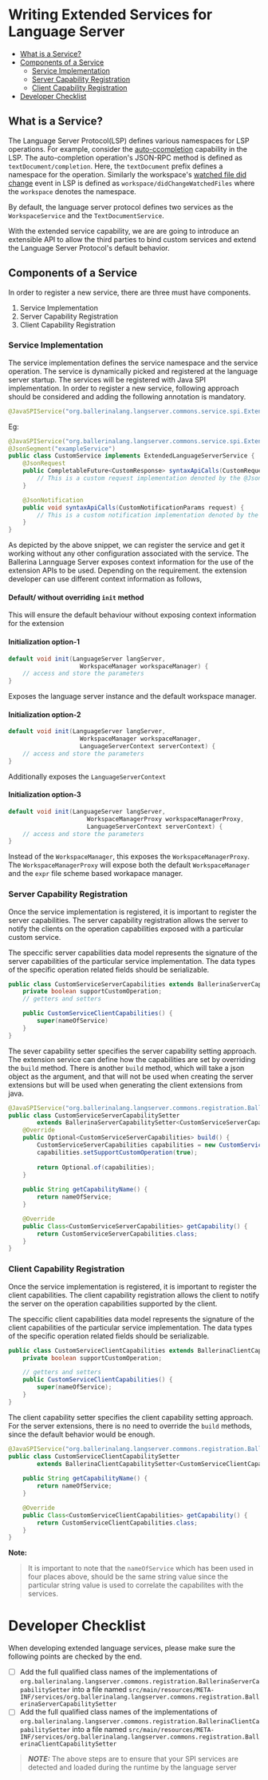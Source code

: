 # Writing Extended Services for Language Server
- <a href="#WhatIsAService">What is a Service?</a>
- <a href="#ComponentsOfAService">Components of a Service</a>
    - <a href="#ServiceImplementation">Service Implementation</a>
    - <a href="#ServerCapability">Server Capability Registration</a>
    - <a href="#ClientCapability">Client Capability Registration</a>
- <a href="#Checklist">Developer Checklist</a>

<a name="WhatIsAService"></a>
## What is a Service?
The Language Server Protocol(LSP) defines various namespaces for LSP operations. For example, consider the [auto-ccompletion](https://microsoft.github.io/language-server-protocol/specifications/specification-3-16/#textDocument_completion) capability in the LSP. The auto-completion operation's JSON-RPC method is defined as `textDocument/completion`. Here, the `textDocument` prefix defines a namespace for the operation. Similarly the workspace's [watched file did change](https://microsoft.github.io/language-server-protocol/specifications/specification-3-16/#workspace_didChangeWatchedFiles) event in LSP is defined as `workspace/didChangeWatchedFiles` where the `workspace` denotes the namespace.

By default, the language server protocol defines two services as the `WorkspaceService` and the `TextDocumentService`.

With the extended service capability, we are are going to introduce an extensible API to allow the third parties to bind custom services and extend the Language Server Protocol's default behavior.

<a name="ComponentsOfAService"></a>
## Components of a Service
In order to register a new service, there are three must have components. 
1. Service Implementation
2. Server Capability Registration
3. Client Capability Registration

<a name="ServiceImplementation"></a>
### Service Implementation
The service implementation defines the service namespace and the service operation. The service is dynamically picked and registered at the language server startup. The services will be registered with Java SPI implementation. In order to register a new service, following approach should be considered and adding the following annotation is mandatory.
```Java
@JavaSPIService("org.ballerinalang.langserver.commons.service.spi.ExtendedLanguageServerService")
```

Eg: 
```Java
@JavaSPIService("org.ballerinalang.langserver.commons.service.spi.ExtendedLanguageServerService")
@JsonSegment("exampleService")
public class CustomService implements ExtendedLanguageServerService {
    @JsonRequest
    public CompletableFuture<CustomResponse> syntaxApiCalls(CustomRequestParams request) {
        // This is a custom request implementation denoted by the @JsonRequest annotation
    }

    @JsonNotification
    public void syntaxApiCalls(CustomNotificationParams request) {
        // This is a custom notification implementation denoted by the @JsonNotification annotation
    }
}
```

As depicted by the above snippet, we can register the service and get it working without any other configuration associated with the service. 
The Ballerina Lannguage Server exposes context information for the use of the extension APIs to be used. Depending on the requirement. the extension developer can use different context information as follows,

#### Default/ without overriding `init` method
This will ensure the default behaviour without exposing context information for the extension

#### Initialization option-1
```Java
default void init(LanguageServer langServer,
                    WorkspaceManager workspaceManager) {
    // access and store the parameters
}
```
Exposes the language server instance and the default workspace manager.

#### Initialization option-2
```Java
default void init(LanguageServer langServer,
                    WorkspaceManager workspaceManager,
                    LanguageServerContext serverContext) {
    // access and store the parameters
}
```
Additionally exposes the `LanguageServerContext`

#### Initialization option-3
```Java
default void init(LanguageServer langServer,
                      WorkspaceManagerProxy workspaceManagerProxy,
                      LanguageServerContext serverContext) {
    // access and store the parameters
}
```
Instead of the `WorkspaceManager`, this exposes the `WorkspaceManagerProxy`. The `WorkspaceManagerProxy` will expose both the default `WorkspaceManager` and the `expr` file scheme based workapace manager.

<a name="ServerCapability"></a>
### Server Capability Registration
Once the service implementation is registered, it is important to register the server capabilities. The server capability registration allows the server to notify the clients on the operation capabilities exposed with a particular custom service.

The speccific server capabilities data model represents the signature of the server capabilities of the particular service implementation. The data types of the specific operation related fields should be serializable.

```Java
public class CustomServiceServerCapabilities extends BallerinaServerCapability {
    private boolean supportCustomOperation;
    // getters and setters

    public CustomServiceClientCapabilities() {
        super(nameOfService)
    }
}
```

The sever capability setter specifies the server capability setting approach. The extension service can define how the capabilities are set by overriding the `build` method. There is another `build` method, which will take a json object as the argument, and that will not be used when creating the server extensions but will be used when generating the client extensions from java.

```Java
@JavaSPIService("org.ballerinalang.langserver.commons.registration.BallerinaServerCapabilitySetter")
public class CustomServiceServerCapabilitySetter
        extends BallerinaServerCapabilitySetter<CustomServiceServerCapabilities> {
    @Override
    public Optional<CustomServiceServerCapabilities> build() {
        CustomServiceServerCapabilities capabilities = new CustomServiceServerCapabilities();
        capabilities.setSupportCustomOperation(true);
        
        return Optional.of(capabilities);
    }
    
    public String getCapabilityName() {
        return nameOfService;
    }

    @Override
    public Class<CustomServiceServerCapabilities> getCapability() {
        return CustomServiceServerCapabilities.class;
    }
}
```

<a name="ClientCapability"></a>
### Client Capability Registration
Once the service implementation is registered, it is important to register the client capabilities. The client capability registration allows the client to notify the server on the operation capabilities supported by the client.

The speccific client capabilities data model represents the signature of the client capabilities of the particular service implementation. The data types of the specific operation related fields should be serializable.

```Java
public class CustomServiceClientCapabilities extends BallerinaClientCapability {    
    private boolean supportCustomOperation;

    // getters and setters
    public CustomServiceClientCapabilities() {
        super(nameOfService);
    }
}
```

The client capability setter specifies the client capability setting approach. For the server extensions, there is no need to override the `build` methods, since the default behavior would be enough.

```Java
@JavaSPIService("org.ballerinalang.langserver.commons.registration.BallerinaClientCapabilitySetter")
public class CustomServiceClientCapabilitySetter
        extends BallerinaClientCapabilitySetter<CustomServiceClientCapabilities> {
    
    public String getCapabilityName() {
        return nameOfService;
    }

    @Override
    public Class<CustomServiceClientCapabilities> getCapability() {
        return CustomServiceClientCapabilities.class;
    }
}
```

__Note:__
> It is important to note that the `nameOfService` which has been used in four places above, should be the same string value since the particular string value is used to correlate the capabilites with the services.

<a name="Checklist"></a>
# Developer Checklist

When developing extended language services, please make sure the following points are checked by the end.

- [ ] Add the full qualified class names of the implementations of `org.ballerinalang.langserver.commons.registration.BallerinaServerCapabilitySetter`
  into a file named `src/main/resources/META-INF/services/org.ballerinalang.langserver.commons.registration.BallerinaServerCapabilitySetter`
- [ ] Add the full qualified class names of the implementations of `org.ballerinalang.langserver.commons.registration.BallerinaClientCapabilitySetter`
  into a file named `src/main/resources/META-INF/services/org.ballerinalang.langserver.commons.registration.BallerinaClientCapabilitySetter`

> **_NOTE:_**  The above steps are to ensure that your SPI services are detected and loaded during the runtime by the language server

